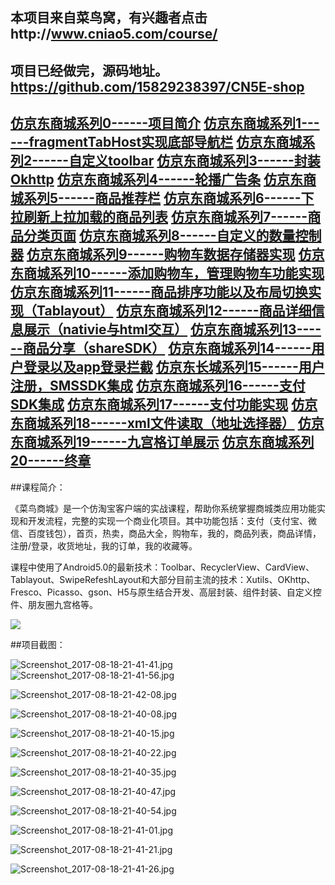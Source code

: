 本项目来自菜鸟窝，有兴趣者点击http://www.cniao5.com/course/
-------
项目已经做完，源码地址。https://github.com/15829238397/CN5E-shop
----
[仿京东商城系列0------项目简介](http://www.jianshu.com/p/b98e6805e84c)
[仿京东商城系列1------fragmentTabHost实现底部导航栏](http://www.jianshu.com/p/0654d2e5c562)
[仿京东商城系列2------自定义toolbar](http://www.jianshu.com/p/51876c002e21)
[仿京东商城系列3------封装Okhttp](http://www.jianshu.com/p/f6ca82d172fb)
[仿京东商城系列4------轮播广告条](http://www.jianshu.com/p/374d0c94dc86)
[仿京东商城系列5------商品推荐栏](http://www.jianshu.com/p/65f59ca3d04a)
[仿京东商城系列6------下拉刷新上拉加载的商品列表](http://www.jianshu.com/p/9921710a4c10)
[仿京东商城系列7------商品分类页面](http://www.jianshu.com/p/5b371c0aa87b)
[仿京东商城系列8------自定义的数量控制器](http://www.jianshu.com/p/60dca2b95f0e)
[仿京东商城系列9------购物车数据存储器实现](http://www.jianshu.com/p/5a89a2616559)
[仿京东商城系列10------添加购物车，管理购物车功能实现](http://www.jianshu.com/p/e16fa7d12479)
[仿京东商城系列11------商品排序功能以及布局切换实现（Tablayout）](http://www.jianshu.com/p/17ff37a3754c)
[仿京东商城系列12------商品详细信息展示（nativie与html交互）](http://www.jianshu.com/p/8bc6e5c1c944)
[仿京东商城系列13------商品分享（shareSDK）](http://www.jianshu.com/p/9ccc8a7d5e78)
[仿京东商城系列14------用户登录以及app登录拦截](http://www.jianshu.com/p/6751bc002052)
[仿京东长城系列15------用户注册，SMSSDK集成](http://www.jianshu.com/p/0831b2e28fa3)
[仿京东商城系列16------支付SDK集成](http://www.jianshu.com/p/10aac138dd54)
[仿京东商城系列17------支付功能实现](http://www.jianshu.com/p/5f7ec4568f32)
[仿京东商城系列18------xml文件读取（地址选择器）](http://www.jianshu.com/p/fd16011c704d)
[仿京东商城系列19------九宫格订单展示](http://www.jianshu.com/p/59562a97cfa5)
[仿京东商城系列20------终章](http://www.jianshu.com/p/ea9b71461a71)
----
##课程简介：

《菜鸟商城》是一个仿淘宝客户端的实战课程，帮助你系统掌握商城类应用功能实现和开发流程，完整的实现一个商业化项目。其中功能包括：支付（支付宝、微信、百度钱包），首页，热卖，商品大全，购物车，我的，商品列表，商品详情，注册/登录，收货地址，我的订单，我的收藏等。

课程中使用了Android5.0的最新技术：Toolbar、RecyclerView、CardView、Tablayout、SwipeRefeshLayout和大部分目前主流的技术：Xutils、OKhttp、Fresco、Picasso、gson、H5与原生结合开发、高层封装、组件封装、自定义控件、朋友圈九宫格等。

![](http://upload-images.jianshu.io/upload_images/7232917-dc2a21bc6c19697e.png?imageMogr2/auto-orient/strip%7CimageView2/2/w/1240)

##项目截图：


![Screenshot_2017-08-18-21-41-41.jpg](http://upload-images.jianshu.io/upload_images/7232917-88591cb216c2d17b.jpg?imageMogr2/auto-orient/strip%7CimageView2/2/w/1240)
![Screenshot_2017-08-18-21-41-56.jpg](http://upload-images.jianshu.io/upload_images/7232917-ca341ad0eb935ce9.jpg?imageMogr2/auto-orient/strip%7CimageView2/2/w/1240)

![Screenshot_2017-08-18-21-42-08.jpg](http://upload-images.jianshu.io/upload_images/7232917-8a260827741937a5.jpg?imageMogr2/auto-orient/strip%7CimageView2/2/w/1240)

![Screenshot_2017-08-18-21-40-08.jpg](http://upload-images.jianshu.io/upload_images/7232917-d3992487d79313d6.jpg?imageMogr2/auto-orient/strip%7CimageView2/2/w/1240)

![Screenshot_2017-08-18-21-40-15.jpg](http://upload-images.jianshu.io/upload_images/7232917-d05248eaa5ac06b0.jpg?imageMogr2/auto-orient/strip%7CimageView2/2/w/1240)

![Screenshot_2017-08-18-21-40-22.jpg](http://upload-images.jianshu.io/upload_images/7232917-14fb59284057d406.jpg?imageMogr2/auto-orient/strip%7CimageView2/2/w/1240)

![Screenshot_2017-08-18-21-40-35.jpg](http://upload-images.jianshu.io/upload_images/7232917-6c1ba419ea0f1845.jpg?imageMogr2/auto-orient/strip%7CimageView2/2/w/1240)

![Screenshot_2017-08-18-21-40-47.jpg](http://upload-images.jianshu.io/upload_images/7232917-5fde098dd701ad3a.jpg?imageMogr2/auto-orient/strip%7CimageView2/2/w/1240)

![Screenshot_2017-08-18-21-40-54.jpg](http://upload-images.jianshu.io/upload_images/7232917-21d0f0147b60193b.jpg?imageMogr2/auto-orient/strip%7CimageView2/2/w/1240)

![Screenshot_2017-08-18-21-41-01.jpg](http://upload-images.jianshu.io/upload_images/7232917-74fd509c422292a5.jpg?imageMogr2/auto-orient/strip%7CimageView2/2/w/1240)

![Screenshot_2017-08-18-21-41-21.jpg](http://upload-images.jianshu.io/upload_images/7232917-9696acb985304ea6.jpg?imageMogr2/auto-orient/strip%7CimageView2/2/w/1240)

![Screenshot_2017-08-18-21-41-26.jpg](http://upload-images.jianshu.io/upload_images/7232917-033da997a673a7f7.jpg?imageMogr2/auto-orient/strip%7CimageView2/2/w/1240)